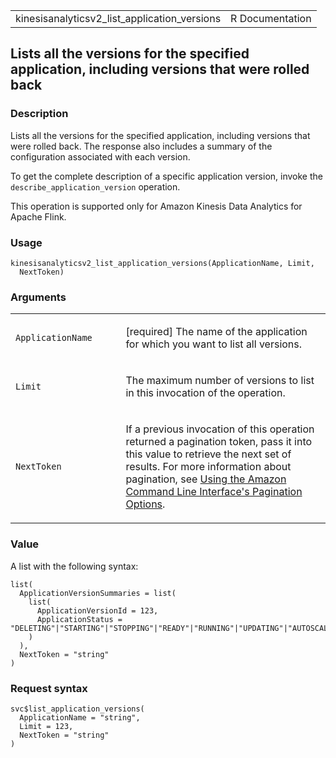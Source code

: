 <table style="width: 100%;">
<tbody>
<tr class="odd">
<td>kinesisanalyticsv2_list_application_versions</td>
<td style="text-align: right;">R Documentation</td>
</tr>
</tbody>
</table>

## Lists all the versions for the specified application, including versions that were rolled back

### Description

Lists all the versions for the specified application, including versions
that were rolled back. The response also includes a summary of the
configuration associated with each version.

To get the complete description of a specific application version,
invoke the `describe_application_version` operation.

This operation is supported only for Amazon Kinesis Data Analytics for
Apache Flink.

### Usage

    kinesisanalyticsv2_list_application_versions(ApplicationName, Limit,
      NextToken)

### Arguments

<table>
<colgroup>
<col style="width: 35%" />
<col style="width: 65%" />
</colgroup>
<tbody>
<tr class="odd">
<td><code
id="kinesisanalyticsv2_list_application_versions_:_ApplicationName">ApplicationName</code></td>
<td><p>[required] The name of the application for which you want to list
all versions.</p></td>
</tr>
<tr class="even">
<td><code
id="kinesisanalyticsv2_list_application_versions_:_Limit">Limit</code></td>
<td><p>The maximum number of versions to list in this invocation of the
operation.</p></td>
</tr>
<tr class="odd">
<td><code
id="kinesisanalyticsv2_list_application_versions_:_NextToken">NextToken</code></td>
<td><p>If a previous invocation of this operation returned a pagination
token, pass it into this value to retrieve the next set of results. For
more information about pagination, see <a
href="https://docs.aws.amazon.com/cli/latest/userguide/cli-usage-pagination.html">Using
the Amazon Command Line Interface's Pagination Options</a>.</p></td>
</tr>
</tbody>
</table>

### Value

A list with the following syntax:

    list(
      ApplicationVersionSummaries = list(
        list(
          ApplicationVersionId = 123,
          ApplicationStatus = "DELETING"|"STARTING"|"STOPPING"|"READY"|"RUNNING"|"UPDATING"|"AUTOSCALING"|"FORCE_STOPPING"|"ROLLING_BACK"|"MAINTENANCE"|"ROLLED_BACK"
        )
      ),
      NextToken = "string"
    )

### Request syntax

    svc$list_application_versions(
      ApplicationName = "string",
      Limit = 123,
      NextToken = "string"
    )
